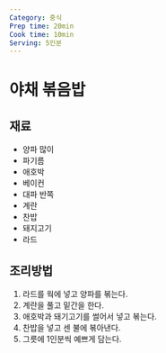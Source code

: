 ```yaml
---
Category: 중식
Prep time: 20min
Cook time: 10min
Serving: 5인분
---
```


# 야채 볶음밥

## 재료
* 양파 많이
* 파기름
* 애호박
* 베이컨
* 대파 반쪽
* 계란
* 찬밥
* 돼지고기
* 라드

## 조리방법
1. 라드를 웍에 넣고 양파를 볶는다.
2. 계란을 풀고 밑간을 한다.
3. 애호박과 돼기고기를 썰어서 넣고 볶는다.
4. 찬밥을 넣고 센 불에 볶아낸다.
5. 그릇에 1인분씩 예쁘게 담는다.